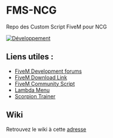 # FMS-NCG
Repo des Custom Script FiveM pour NCG

[![Développement](https://img.shields.io/badge/Development-No%20build-red.svg)](#)

## Liens utiles :
* [FiveM Development forums](https://forum.fivem.net/c/development)
* [FiveM Download Link](https://forum.fivem.net/t/fivem-release-topic/89)
* [FiveM Community Script](https://github.com/FiveM-Scripts)
* [Lambda Menu](https://drive.google.com/file/d/0B65LId6rh6PlWW1jbVdndUVCLVk/view)
* [Scorpion Trainer](https://forum.fivem.net/t/wip-scorpion-trainer/8175)

## Wiki
Retrouvez le wiki à cette [adresse](https://github.com/NastyZ98/FMS-NCG/wiki)
